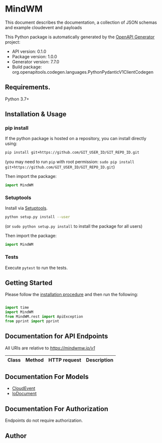# MindWM
This document describes the documentation, a collection of JSON schemas and example cloudevent and payloads

This Python package is automatically generated by the [OpenAPI Generator](https://openapi-generator.tech) project:

- API version: 0.1.0
- Package version: 1.0.0
- Generator version: 7.7.0
- Build package: org.openapitools.codegen.languages.PythonPydanticV1ClientCodegen

## Requirements.

Python 3.7+

## Installation & Usage
### pip install

If the python package is hosted on a repository, you can install directly using:

```sh
pip install git+https://github.com/GIT_USER_ID/GIT_REPO_ID.git
```
(you may need to run `pip` with root permission: `sudo pip install git+https://github.com/GIT_USER_ID/GIT_REPO_ID.git`)

Then import the package:
```python
import MindWM
```

### Setuptools

Install via [Setuptools](http://pypi.python.org/pypi/setuptools).

```sh
python setup.py install --user
```
(or `sudo python setup.py install` to install the package for all users)

Then import the package:
```python
import MindWM
```

### Tests

Execute `pytest` to run the tests.

## Getting Started

Please follow the [installation procedure](#installation--usage) and then run the following:

```python

import time
import MindWM
from MindWM.rest import ApiException
from pprint import pprint

```

## Documentation for API Endpoints

All URIs are relative to *https://mindwmw.io/v1*

Class | Method | HTTP request | Description
------------ | ------------- | ------------- | -------------


## Documentation For Models

 - [CloudEvent](docs/CloudEvent.md)
 - [IoDocument](docs/IoDocument.md)


<a id="documentation-for-authorization"></a>
## Documentation For Authorization

Endpoints do not require authorization.


## Author



